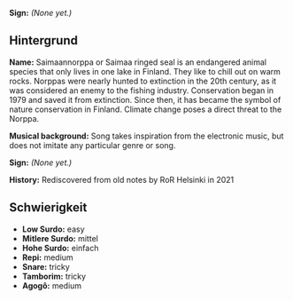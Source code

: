 **Sign:** *(None yet.)*

## Hintergrund

**Name:** Saimaannorppa or Saimaa ringed seal is an endangered animal species
that only lives in one lake in Finland. They like to chill out on warm rocks.
Norppas were nearly hunted to extinction in the 20th century, as it was
considered an enemy to the fishing industry. Conservation began in 1979 and
saved it from extinction. Since then, it has became the symbol of nature
conservation in Finland. Climate change poses a direct threat to the Norppa.

**Musical background:** Song takes inspiration from the electronic music, but
does not imitate any particular genre or song.

**Sign:** *(None yet.)*

**History:** Rediscovered from old notes by RoR Helsinki in 2021

## Schwierigkeit

* **Low Surdo:** easy
* **Mitlere Surdo:** mittel
* **Hohe Surdo:** einfach
* **Repi:** medium
* **Snare:** tricky
* **Tamborim:** tricky
* **Agogô:** medium
